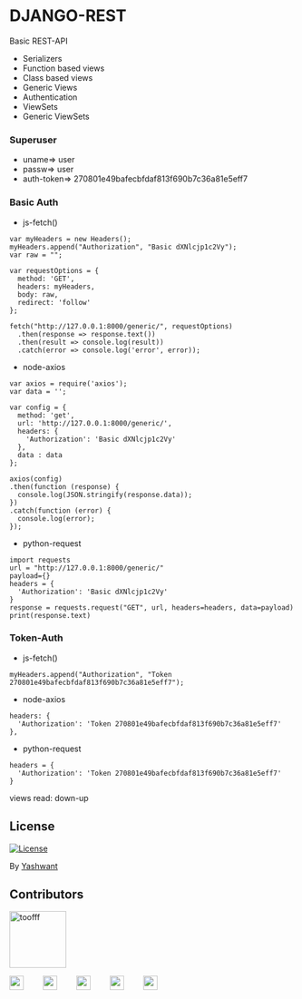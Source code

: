 # DJANGO-REST

Basic REST-API
- Serializers
- Function based views
- Class based views
- Generic Views
- Authentication
- ViewSets
- Generic ViewSets

### Superuser
- uname=> user 
- passw=> user
- auth-token=> 270801e49bafecbfdaf813f690b7c36a81e5eff7

### Basic Auth
- js-fetch()
```
var myHeaders = new Headers();
myHeaders.append("Authorization", "Basic dXNlcjp1c2Vy");
var raw = "";

var requestOptions = {
  method: 'GET',
  headers: myHeaders,
  body: raw,
  redirect: 'follow'
};

fetch("http://127.0.0.1:8000/generic/", requestOptions)
  .then(response => response.text())
  .then(result => console.log(result))
  .catch(error => console.log('error', error));
```
- node-axios
```
var axios = require('axios');
var data = '';

var config = {
  method: 'get',
  url: 'http://127.0.0.1:8000/generic/',
  headers: { 
    'Authorization': 'Basic dXNlcjp1c2Vy'
  },
  data : data
};

axios(config)
.then(function (response) {
  console.log(JSON.stringify(response.data));
})
.catch(function (error) {
  console.log(error);
});

```
- python-request
```
import requests
url = "http://127.0.0.1:8000/generic/"
payload={}
headers = {
  'Authorization': 'Basic dXNlcjp1c2Vy'
}
response = requests.request("GET", url, headers=headers, data=payload)
print(response.text)
```

### Token-Auth
- js-fetch()
```
myHeaders.append("Authorization", "Token 270801e49bafecbfdaf813f690b7c36a81e5eff7");
```
- node-axios
```
headers: { 
  'Authorization': 'Token 270801e49bafecbfdaf813f690b7c36a81e5eff7'
},
```
- python-request
```
headers = {
  'Authorization': 'Token 270801e49bafecbfdaf813f690b7c36a81e5eff7'
}
```

views read: down-up

## License

[![License](https://img.shields.io/badge/license-MIT-blue.svg)](/LICENSE)

By [Yashwant](https://github.com/meyash)

## Contributors

<img src="https://avatars3.githubusercontent.com/u/21121279?s=460&u=f0450278b2b569c4443ab8ee03f9dff7015da5bf&v=4" width="100px;" alt="toofff"/><br />

<a href="https://meyash.xyz/" style="margin-right:30px;"><img src="https://meyash.xyz/assets/icons/siteicon.png" width="25"></a>
<a href="https://meyash.xyz/resume.pdf" style="margin-right:30px;"><img src="https://cdn.jsdelivr.net/npm/simple-icons@v3/icons/libreoffice.svg" width="25"></a> 
<a href="https://www.linkedin.com/in/meyash21/" style="margin-right:30px;"><img src="https://cdn.jsdelivr.net/npm/simple-icons@v3/icons/linkedin.svg" width="25"></a>
<a href="https://twitter.com/meyash21" style="margin-right:30px;"><img src="https://cdn.jsdelivr.net/npm/simple-icons@v3/icons/twitter.svg" width="25"></a>
<a href="https://www.codechef.com/users/meyash21" style="margin-right:30px;"><img src="https://cdn.jsdelivr.net/npm/simple-icons@v3/icons/codechef.svg" width="25"></a>  